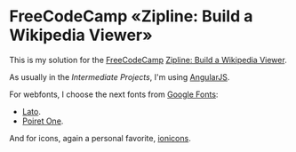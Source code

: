 # FreeCodeCamp «Zipline: Build a Wikipedia Viewer»

This is my solution for the [FreeCodeCamp](http://freecodecamp.com) [Zipline: Build a Wikipedia Viewer](http://freecodecamp.com/challenges/zipline-build-a-wikipedia-viewer).

As usually in the *Intermediate Projects*, I'm using
[AngularJS](https://angularjs.org/).

For webfonts, I choose the next fonts from
[Google Fonts](https://www.google.com/fonts):

- [Lato](https://www.google.com/fonts/specimen/Lato).
- [Poiret One](https://www.google.com/fonts/specimen/Poiret+One).

And for icons, again a personal favorite, [ionicons](http://ionicons.com/).
